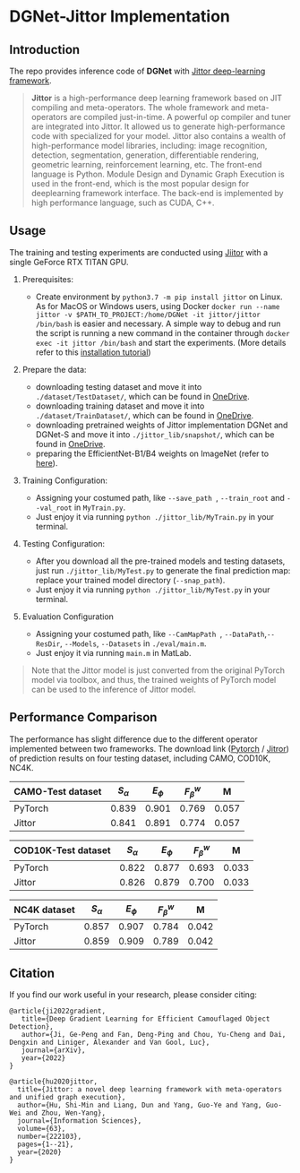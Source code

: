 # DGNet-Jittor Implementation

## Introduction

The repo provides inference code of **DGNet** with [Jittor deep-learning framework](https://github.com/Jittor/jittor).

> **Jittor** is a high-performance deep learning framework based on JIT compiling and meta-operators. The whole framework and meta-operators are compiled just-in-time. A powerful op compiler and tuner are integrated into Jittor. It allowed us to generate high-performance code with specialized for your model. Jittor also contains a wealth of high-performance model libraries, including: image recognition, detection, segmentation, generation, differentiable rendering, geometric learning, reinforcement learning, etc. The front-end language is Python. Module Design and Dynamic Graph Execution is used in the front-end, which is the most popular design for deeplearning framework interface. The back-end is implemented by high performance language, such as CUDA, C++.

## Usage

The training and testing experiments are conducted using [Jiitor](https://github.com/Jittor/jittor) with a single
GeForce RTX TITAN GPU.

1. Prerequisites:

   + Create environment by `python3.7 -m pip install jittor` on Linux. 
   As for MacOS or Windows users, using Docker `docker run --name jittor -v $PATH_TO_PROJECT:/home/DGNet -it jittor/jittor /bin/bash` is easier and necessary. 
   A simple way to debug and run the script is running a new command in the container through `docker exec -it jittor /bin/bash` and start the experiments. (More details refer to this [installation tutorial](https://github.com/Jittor/jittor#install))

2. Prepare the data:

    + downloading testing dataset and move it into `./dataset/TestDataset/`, which can be found in [OneDrive](https://anu365-my.sharepoint.com/:u:/g/personal/u7248002_anu_edu_au/EXcBqW3Ses5HlYFeTAPlmiwBtPwXisbr53uIDGoM4h0UOg?e=d5tK9C).
    + downloading training dataset and move it into `./dataset/TrainDataset/`, which can be found in [OneDrive](https://anu365-my.sharepoint.com/:u:/g/personal/u7248002_anu_edu_au/EUgtKNJSBYpElpgQzrIZLDEBmu9Stp5UL3P5HHkrHGXIyQ?e=5OgCok).
    + downloading pretrained weights of Jittor implementation DGNet and DGNet-S and move it into `./jittor_lib/snapshot/`, which can be found in [OneDrive](https://anu365-my.sharepoint.com/:u:/g/personal/u7248002_anu_edu_au/EezZ9PWXpGZOkEIieYBA5esBsITit1pKkUjdntvUGut_Dw?e=Y20PrV).
    + preparing the EfficientNet-B1/B4 weights on ImageNet (refer to [here](https://github.com/GewelsJI/DGNet/blob/00e4d2b54667eb71f734f60d46fffe47fbf2725e/lib/utils.py#L556)).

3. Training Configuration:

    + Assigning your costumed path, like `--save_path `, `--train_root` and `--val_root` in `MyTrain.py`.
    + Just enjoy it via running `python ./jittor_lib/MyTrain.py` in your terminal.

4. Testing Configuration:

    + After you download all the pre-trained models and testing datasets, just run `./jittor_lib/MyTest.py` to generate the final
      prediction map: replace your trained model directory (`--snap_path`).
    + Just enjoy it via running `python ./jittor_lib/MyTest.py` in your terminal.

5. Evaluation Configuration

    + Assigning your costumed path, like `--CamMapPath `, `--DataPath`,`--ResDir`, `--Models`, `--Datasets` in `./eval/main.m`.
    + Just enjoy it via running `main.m` in MatLab.

> Note that the Jittor model is just converted from the original PyTorch model via toolbox, and thus, the trained weights of PyTorch model can be used to the inference of Jittor model.


## Performance Comparison

The performance has slight difference due to the different operator implemented between two frameworks.  The download link ([Pytorch](https://anu365-my.sharepoint.com/:u:/g/personal/u7248002_anu_edu_au/EcwgyI1KDnBDjoFMZCLNJkAB7GjBYGgvDPlBAruSAVCOxw?e=RrBvHd) / [Jitror](https://anu365-my.sharepoint.com/:u:/g/personal/u7248002_anu_edu_au/EbRmYVvdBIhEtRKWBUhzsNMBQ8F7Pnw7sUBAPDeN_Po_6A?e=crMmfP)) of prediction results on four testing dataset, including CAMO, COD10K, NC4K.


|  CAMO-Test dataset   	| $S_\alpha$  	 | $E_\phi$  	 | $F_\beta^w$  	 | M     	 |
|----------------------	|---------------|-------------|----------------|---------|
|  PyTorch             	| 0.839       	 | 0.901     	 | 0.769        	 | 0.057 	 |
|  Jittor              	| 0.841       	 | 0.891     	 | 0.774        	 | 0.057 	 |

|  COD10K-Test dataset 	| $S_\alpha$  	 | $E_\phi$  	 | $F_\beta^w$  	 | M     	 |
|----------------------	|---------------|-------------|----------------|---------|
|  PyTorch             	| 0.822       	 | 0.877     	 | 0.693        	 | 0.033 	 |
|  Jittor              	| 0.826       	 | 0.879     	 | 0.700        	 | 0.033 	 |

| NC4K dataset    	      | $S_\alpha$  	 | $E_\phi$  	   | $F_\beta^w$  	 | M     	    |
|------------------------|---------------|---------------|----------------|------------|
| PyTorch              	 | 0.857       	 | 0.907     	   | 0.784        	 | 0.042 	    |
| Jittor               	 | 0.859      	  | 0.909       	 | 0.789        	 | 0.042    	 |

## Citation

If you find our work useful in your research, please consider citing:
    
    
    @article{ji2022gradient,
       title={Deep Gradient Learning for Efficient Camouflaged Object Detection},
       author={Ji, Ge-Peng and Fan, Deng-Ping and Chou, Yu-Cheng and Dai, Dengxin and Liniger, Alexander and Van Gool, Luc},
       journal={arXiv},
       year={2022}
    }
    
    @article{hu2020jittor,
      title={Jittor: a novel deep learning framework with meta-operators and unified graph execution},
      author={Hu, Shi-Min and Liang, Dun and Yang, Guo-Ye and Yang, Guo-Wei and Zhou, Wen-Yang},
      journal={Information Sciences},
      volume={63},
      number={222103},
      pages={1--21},
      year={2020}
    }
